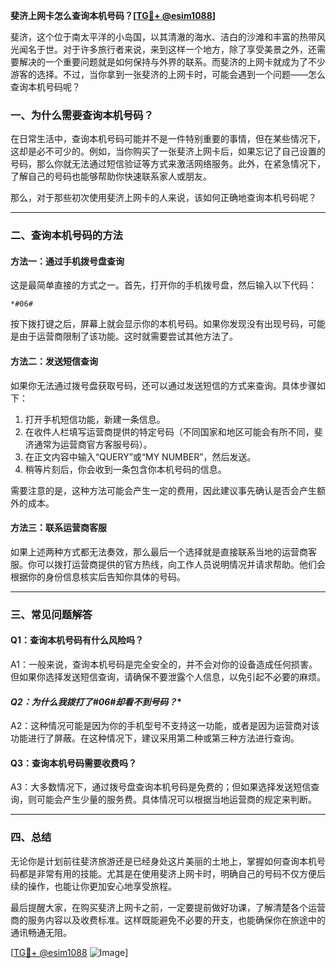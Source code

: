 **斐济上网卡怎么查询本机号码？[[TG💪+ @esim1088](https://t.me/s/esim1088)]**

斐济，这个位于南太平洋的小岛国，以其清澈的海水、洁白的沙滩和丰富的热带风光闻名于世。对于许多旅行者来说，来到这样一个地方，除了享受美景之外，还需要解决的一个重要问题就是如何保持与外界的联系。而斐济的上网卡就成为了不少游客的选择。不过，当你拿到一张斐济的上网卡时，可能会遇到一个问题——怎么查询本机号码呢？

### **一、为什么需要查询本机号码？**

在日常生活中，查询本机号码可能并不是一件特别重要的事情，但在某些情况下，这却是必不可少的。例如，当你购买了一张斐济上网卡后，如果忘记了自己设置的号码，那么你就无法通过短信验证等方式来激活网络服务。此外，在紧急情况下，了解自己的号码也能够帮助你快速联系家人或朋友。

那么，对于那些初次使用斐济上网卡的人来说，该如何正确地查询本机号码呢？

---

### **二、查询本机号码的方法**

#### **方法一：通过手机拨号盘查询**
这是最简单直接的方式之一。首先，打开你的手机拨号盘，然后输入以下代码：

```
*#06#
```

按下拨打键之后，屏幕上就会显示你的本机号码。如果你发现没有出现号码，可能是由于运营商限制了该功能。这时就需要尝试其他方法了。

#### **方法二：发送短信查询**
如果你无法通过拨号盘获取号码，还可以通过发送短信的方式来查询。具体步骤如下：
1. 打开手机短信功能，新建一条信息。
2. 在收件人栏填写运营商提供的特定号码（不同国家和地区可能会有所不同，斐济通常为运营商官方客服号码）。
3. 在正文内容中输入“QUERY”或“MY NUMBER”，然后发送。
4. 稍等片刻后，你会收到一条包含你本机号码的信息。

需要注意的是，这种方法可能会产生一定的费用，因此建议事先确认是否会产生额外的成本。

#### **方法三：联系运营商客服**
如果上述两种方式都无法奏效，那么最后一个选择就是直接联系当地的运营商客服。你可以拨打运营商提供的官方热线，向工作人员说明情况并请求帮助。他们会根据你的身份信息核实后告知你具体的号码。

---

### **三、常见问题解答**

#### **Q1：查询本机号码有什么风险吗？**
A1：一般来说，查询本机号码是完全安全的，并不会对你的设备造成任何损害。但如果你选择发送短信查询，请确保不要泄露个人信息，以免引起不必要的麻烦。

#### **Q2：为什么我拨打了*#06#却看不到号码？**
A2：这种情况可能是因为你的手机型号不支持这一功能，或者是因为运营商对该功能进行了屏蔽。在这种情况下，建议采用第二种或第三种方法进行查询。

#### **Q3：查询本机号码需要收费吗？**
A3：大多数情况下，通过拨号盘查询本机号码是免费的；但如果选择发送短信查询，则可能会产生少量的服务费。具体情况可以根据当地运营商的规定来判断。

---

### **四、总结**

无论你是计划前往斐济旅游还是已经身处这片美丽的土地上，掌握如何查询本机号码都是非常有用的技能。尤其是在使用斐济上网卡时，明确自己的号码不仅方便后续的操作，也能让你更加安心地享受旅程。

最后提醒大家，在购买斐济上网卡之前，一定要提前做好功课，了解清楚各个运营商的服务内容以及收费标准。这样既能避免不必要的开支，也能确保你在旅途中的通讯畅通无阻。

[[TG💪+ @esim1088](https://t.me/s/esim1088) ![Image](https://i.postimg.cc/4NQfJmqS/Snipaste-2025-05-13-00-14-12.png)]